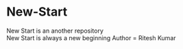 # New-Start
New Start is an another repository
<br>
New Start is always a new beginning
Author = Ritesh Kumar
